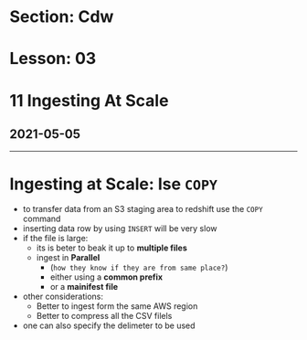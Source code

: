 # Section: Cdw
# Lesson: 03
# 11 Ingesting At Scale
## 2021-05-05
---

# Ingesting at Scale: Ise `COPY`

- to transfer data from an S3 staging area to redshift use the `COPY` command
- inserting data row by  using `INSERT` will be very slow
- if the file is large:
  - its is beter to beak it up to **multiple files**
  - ingest in **Parallel**
    - (`how they know if they are from same place?`)
    - either using a **common prefix**
    - or a **mainifest file**
- other considerations:
  - Better to ingest form the same AWS region
  - Better to compress all the CSV filels
- one can also specify the delimeter to be used

